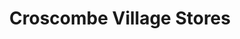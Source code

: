 ---
title: "Croscombe Village Stores"
url: /croscombe/croscombe-village-stores/
shop: convenience
---